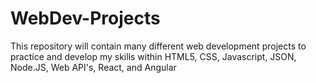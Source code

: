 # WebDev-Projects
This repository will contain many different web development projects to practice and develop my skills within HTML5, CSS, Javascript, JSON, Node.JS, Web API's, React, and Angular

